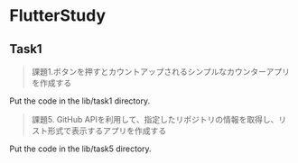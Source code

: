 # FlutterStudy
## Task1
> 課題1.ボタンを押すとカウントアップされるシンプルなカウンターアプリを作成する

Put the code in the lib/task1 directory.

> 課題5. GitHub APIを利用して、指定したリポジトリの情報を取得し、リスト形式で表示するアプリを作成する

Put the code in the lib/task5 directory.